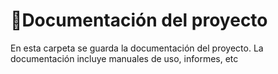 # 📝Documentación del proyecto

En esta carpeta se guarda la documentación del proyecto. La documentación incluye manuales de uso, informes, etc
